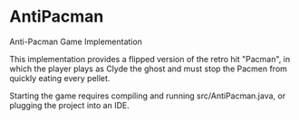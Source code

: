# AntiPacman
Anti-Pacman Game Implementation

This implementation provides a flipped version of the retro hit "Pacman", in which the player plays as Clyde the ghost and must stop the Pacmen from quickly eating every pellet.

Starting the game requires compiling and running src/AntiPacman.java, or plugging the project into an IDE.
